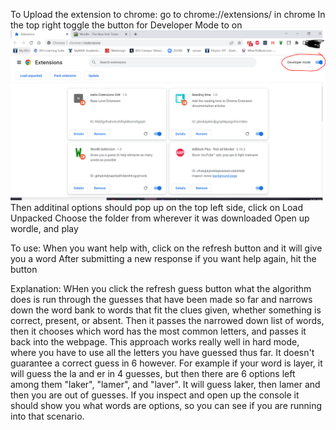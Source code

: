 To Upload the extension to chrome:
go to chrome://extensions/ in chrome
In the top right toggle the button for Developer Mode to on
![develop screenshot](img/develop.png?raw=true "Develop Screenshot")
Then additinal options should pop up on the top left side, click on Load Unpacked
Choose the folder from wherever it was downloaded
Open up wordle, and play

To use:
When you want help with, click on the refresh button and it will give you a word
After submitting a new response if you want help again, hit the button

Explanation:
WHen you click the refresh guess button what the algorithm does is run through the guesses that have been made so far and narrows down the word bank to words that fit the clues given, whether something is correct, present, or absent. Then it passes the narrowed down list of words, then it chooses which word has the most common letters, and passes it back into the webpage. This approach works really well in hard mode, where you have to use all the letters you have guessed thus far. It doesn't guarantee a correct guess in 6 however. For example if your word is layer, it will guess the la and er in 4 guesses, but then there are 6 options left among them "laker", "lamer", and "laver". It will guess laker, then lamer and then you are out of guesses. If you inspect and open up the console it should show you what words are options, so you can see if you are running into that scenario.